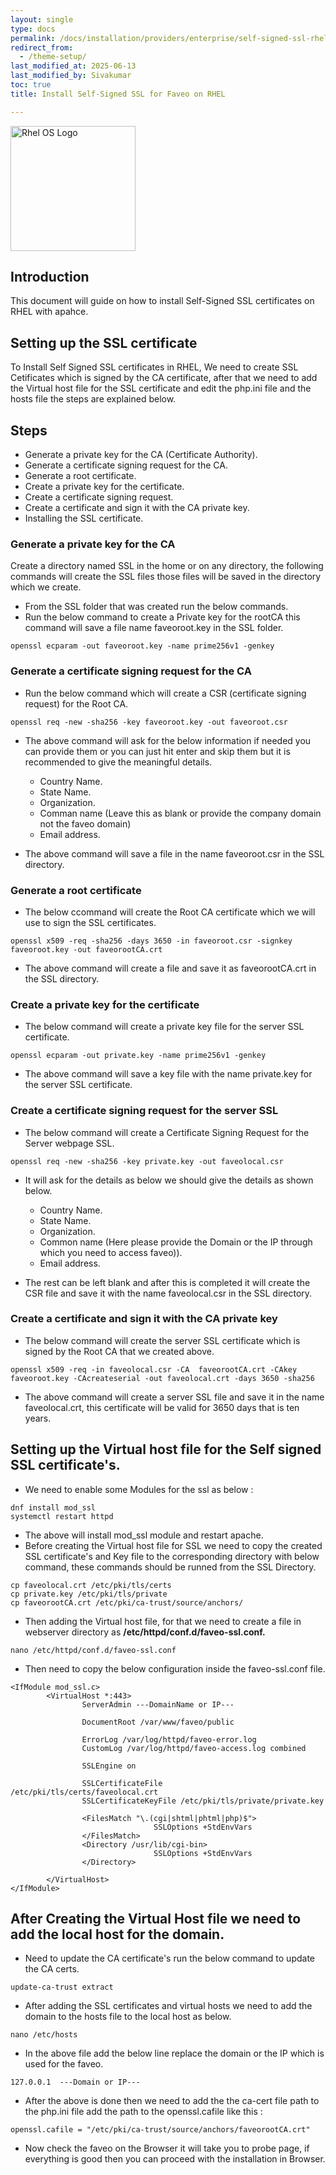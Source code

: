 ```yaml
---
layout: single
type: docs
permalink: /docs/installation/providers/enterprise/self-signed-ssl-rhel/
redirect_from:
  - /theme-setup/
last_modified_at: 2025-06-13
last_modified_by: Sivakumar
toc: true
title: Install Self-Signed SSL for Faveo on RHEL

---
```



<img alt="Rhel OS Logo" src="https://1000logos.net/wp-content/uploads/2021/04/Red-Hat-logo.png" width="200"  />


## Introduction
This document will guide on how to install Self-Signed SSL certificates on RHEL with apahce.

## Setting up the SSL certificate
To Install Self Signed SSL certificates in RHEL, We need to create SSL Cetificates which is signed by the CA certificate, after that we need to add the Virtual host file for the SSL certificate and edit the php.ini file and the hosts file the steps are explained below.

## <strong>Steps</strong>

- Generate a private key for the CA (Certificate Authority).
- Generate a certificate signing request for the CA.
- Generate a root certificate.
- Create a private key for the certificate.
- Create a certificate signing request.
- Create a certificate and sign it with the CA private key.
- Installing the SSL certificate.

### <strong>Generate a private key for the CA</strong>

Create a directory named SSL in the home or on any directory, the following commands will create the SSL files those files will be saved in the directory which we create.
- From the SSL folder that was created run the below commands.
- Run the below command to create a Private key for the rootCA this command will save a file name faveoroot.key in the SSL folder.

```
openssl ecparam -out faveoroot.key -name prime256v1 -genkey
```

### <strong>Generate a certificate signing request for the CA</strong>

- Run the below command which will create a CSR (certificate signing request) for the Root CA.

```
openssl req -new -sha256 -key faveoroot.key -out faveoroot.csr
```
- The above command will ask for the below information if needed you can provide them or you can just hit enter and skip them but it is recommended to give the meaningful details.

    - Country Name.
    - State Name.
    - Organization.
    - Comman name (Leave this as blank or provide the company domain not the faveo domain)
    - Email address.

- The above command will save a file in the name faveoroot.csr in the SSL directory.

### <strong>Generate a root certificate</strong>

- The below ccommand will create the Root CA certificate which we will use to sign the SSL certificates.


```
openssl x509 -req -sha256 -days 3650 -in faveoroot.csr -signkey faveoroot.key -out faveorootCA.crt
```

- The above command will create a file and save it as faveorootCA.crt in the SSL directory.

### <strong>Create a private key for the certificate</strong>

- The below command will create a private key file for the server SSL certificate.

```
openssl ecparam -out private.key -name prime256v1 -genkey
```

- The above command will save a key file with the name private.key for the server SSL certificate.

### <strong>Create a certificate signing request for the server SSL</strong>

- The below command will create a Certificate Signing Request for the Server webpage SSL.

```
openssl req -new -sha256 -key private.key -out faveolocal.csr
```

- It will ask for the details as below we should give the details as shown below.

    - Country Name.
    - State Name.
    - Organization.
    - Common name (Here please provide the Domain or the IP through which you need to access faveo)).
    - Email address.
- The rest can be left blank and after this is completed it will create the CSR file and save it with the name faveolocal.csr in the SSL directory.

### <strong>Create a certificate and sign it with the CA private key</strong>

- The below command will create the server SSL certificate which is signed by the Root CA that we created above.

```
openssl x509 -req -in faveolocal.csr -CA  faveorootCA.crt -CAkey faveoroot.key -CAcreateserial -out faveolocal.crt -days 3650 -sha256 
```
- The above command will create a server SSL file and save it in the name faveolocal.crt, this certificate will be valid for 3650 days that is ten years.

## Setting up the Virtual host file for the Self signed SSL certificate's.

- We need to enable some Modules for the ssl as below : 
```
dnf install mod_ssl
systemctl restart httpd
```
- The above will install mod_ssl module and restart apache.
- Before creating the Virtual host file for SSL we need to copy the created SSL certificate's and Key file to the corresponding directory with below command, these commands should be runned from the SSL Directory.
```
cp faveolocal.crt /etc/pki/tls/certs
cp private.key /etc/pki/tls/private
cp faveorootCA.crt /etc/pki/ca-trust/source/anchors/
```
- Then adding the Virtual host file, for that we need to create a file in webserver directory as <b> /etc/httpd/conf.d/faveo-ssl.conf.</b>

```
nano /etc/httpd/conf.d/faveo-ssl.conf
```

- Then need to copy the below configuration inside the faveo-ssl.conf file.

```
<IfModule mod_ssl.c>
        <VirtualHost *:443>
                ServerAdmin ---DomainName or IP---

                DocumentRoot /var/www/faveo/public

                ErrorLog /var/log/httpd/faveo-error.log 
                CustomLog /var/log/httpd/faveo-access.log combined

                SSLEngine on

                SSLCertificateFile      /etc/pki/tls/certs/faveolocal.crt
                SSLCertificateKeyFile /etc/pki/tls/private/private.key

                <FilesMatch "\.(cgi|shtml|phtml|php)$">
                                SSLOptions +StdEnvVars
                </FilesMatch>
                <Directory /usr/lib/cgi-bin>
                                SSLOptions +StdEnvVars
                </Directory>

        </VirtualHost>
</IfModule>
```

## After Creating the Virtual Host file we need to add the local host for the domain.

- Need to update the CA certificate's run the below command to update the CA certs.
```
update-ca-trust extract
```

- After adding the SSL certificates and virtual hosts we need to add the domain to the hosts file to the local host as below.
```
nano /etc/hosts
```
- In the above file add the below line replace the domain or the IP which is used for the faveo.
```
127.0.0.1  ---Domain or IP---
```
- After the above is done then we need to add the the ca-cert file path to the php.ini file add the path to the openssl.cafile like this : 
```
openssl.cafile = "/etc/pki/ca-trust/source/anchors/faveorootCA.crt"
```
- Now check the faveo on the Browser it will take you to probe page, if everything is good then you can proceed with the installation in Browser.

